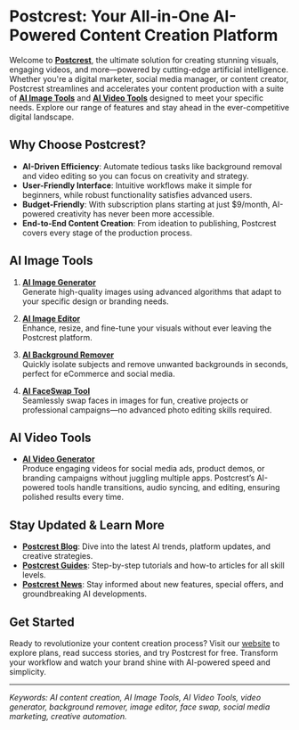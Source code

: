 
# Postcrest: Your All-in-One AI-Powered Content Creation Platform

Welcome to **[Postcrest](https://postcrest.com)**, the ultimate solution for creating stunning visuals, engaging videos, and more—powered by cutting-edge artificial intelligence. Whether you're a digital marketer, social media manager, or content creator, Postcrest streamlines and accelerates your content production with a suite of **[AI Image Tools](https://postcrest.com/ai-image-tools)** and **[AI Video Tools](https://postcrest.com/ai-video-tools)** designed to meet your specific needs. Explore our range of features and stay ahead in the ever-competitive digital landscape.

## Why Choose Postcrest?

- **AI-Driven Efficiency**: Automate tedious tasks like background removal and video editing so you can focus on creativity and strategy.
- **User-Friendly Interface**: Intuitive workflows make it simple for beginners, while robust functionality satisfies advanced users.
- **Budget-Friendly**: With subscription plans starting at just \$9/month, AI-powered creativity has never been more accessible.
- **End-to-End Content Creation**: From ideation to publishing, Postcrest covers every stage of the production process.

## AI Image Tools

1. **[AI Image Generator](https://postcrest.com/ai-image-tools/image-generator)**  
   Generate high-quality images using advanced algorithms that adapt to your specific design or branding needs.

2. **[AI Image Editor](https://postcrest.com/ai-image-tools/image-editor)**  
   Enhance, resize, and fine-tune your visuals without ever leaving the Postcrest platform.

3. **[AI Background Remover](https://postcrest.com/ai-image-tools/background-remover)**  
   Quickly isolate subjects and remove unwanted backgrounds in seconds, perfect for eCommerce and social media.

4. **[AI FaceSwap Tool](https://postcrest.com/ai-image-tools/faceswap)**  
   Seamlessly swap faces in images for fun, creative projects or professional campaigns—no advanced photo editing skills required.

## AI Video Tools

- **[AI Video Generator](https://postcrest.com/ai-video-tools/video-generator)**  
  Produce engaging videos for social media ads, product demos, or branding campaigns without juggling multiple apps. Postcrest’s AI-powered tools handle transitions, audio syncing, and editing, ensuring polished results every time.

## Stay Updated & Learn More

- **[Postcrest Blog](https://postcrest.com/blog)**: Dive into the latest AI trends, platform updates, and creative strategies.  
- **[Postcrest Guides](https://postcrest.com/blog/guides)**: Step-by-step tutorials and how-to articles for all skill levels.  
- **[Postcrest News](https://postcrest.com/blog/news)**: Stay informed about new features, special offers, and groundbreaking AI developments.

## Get Started

Ready to revolutionize your content creation process? Visit our [website](https://postcrest.com) to explore plans, read success stories, and try Postcrest for free. Transform your workflow and watch your brand shine with AI-powered speed and simplicity.

---
*Keywords: AI content creation, AI Image Tools, AI Video Tools, video generator, background remover, image editor, face swap, social media marketing, creative automation.*
